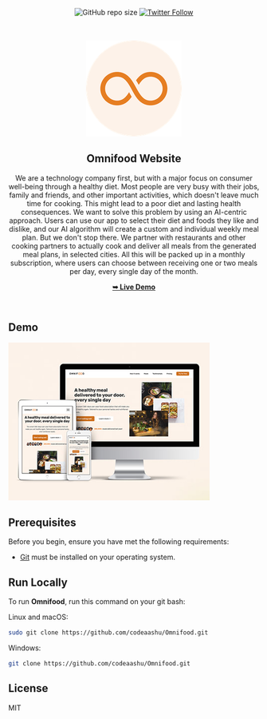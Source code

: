 <div align="center">

![GitHub repo size](https://img.shields.io/github/repo-size/codeaashu/omnifood)
[![Twitter Follow](https://img.shields.io/twitter/follow/codeaashu?style=social)](https://twitter.com/codeaashu)

<br />
<br />

<img src="./img/favicon-192.png" style="width: 120">

<h2 align="center">Omnifood Website</h2>
We are a technology company first, but with a major focus on consumer well-being through a healthy diet. Most people are very busy with their jobs, family and friends, and other important activities, which doesn't leave much time for cooking. This might lead to a poor diet and lasting health consequences. We want to solve this problem by using an AI-centric approach. Users can use our app to select their diet and foods they like and dislike, and our AI algorithm will create a custom and individual weekly meal plan. But we don't stop there. We partner with restaurants and other cooking partners to actually cook and deliver all meals from the generated meal plans, in selected cities. All this will be packed up in a monthly subscription, where users can choose between receiving one or two meals per day, every single day of the month.

<a href="https://omnifood-aashu.vercel.app/"><strong>➥ Live Demo</strong></a>

</div>

<br />

## Demo

![Omnifood Demo](./img/newhhhhh.jpg "Desktop Demo")

## Prerequisites

Before you begin, ensure you have met the following requirements:

- [Git](https://git-scm.com/downloads "Download Git") must be installed on your operating system.

## Run Locally

To run **Omnifood**, run this command on your git bash:

Linux and macOS:

```bash
sudo git clone https://github.com/codeaashu/Omnifood.git
```

Windows:

```bash
git clone https://github.com/codeaashu/Omnifood.git
```

## License

MIT
